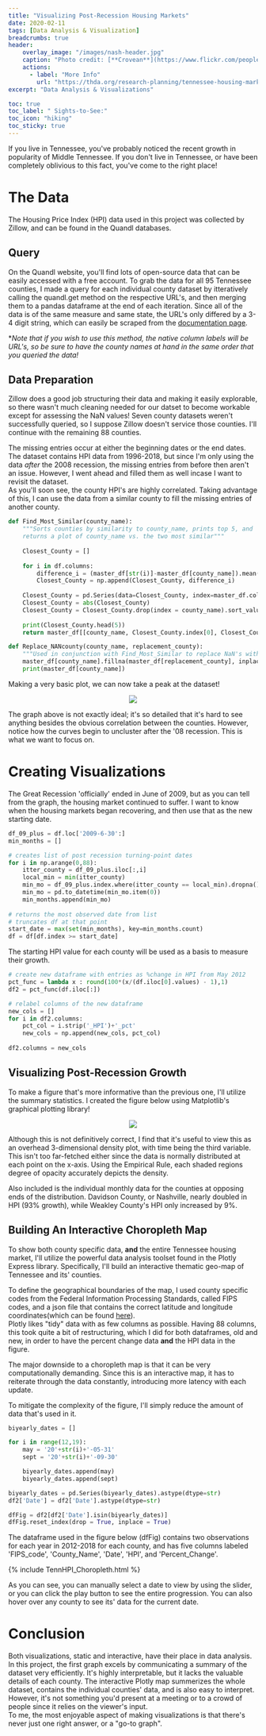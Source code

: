 ```yaml
---
title: "Visualizing Post-Recession Housing Markets"
date: 2020-02-11
tags: [Data Analysis & Visualization]
breadcrumbs: true
header:
    overlay_image: "/images/nash-header.jpg"
    caption: "Photo credit: [**Crovean**](https://www.flickr.com/people/crovean/)"
    actions:
      - label: "More Info"
        url: "https://thda.org/research-planning/tennessee-housing-market"
excerpt: "Data Analysis & Visualizations"

toc: true
toc_label: " Sights-to-See:"
toc_icon: "hiking"
toc_sticky: true
---
```


If you live in Tennessee, you've probably noticed the recent growth in popularity of Middle Tennessee. If you don't live in Tennessee, or have been completely oblivious to this fact, you've come to the right place!
  
# The Data
The Housing Price Index (HPI) data used in this project was collected by Zillow, and can be found in the Quandl databases.  

## Query
On the Quandl website, you'll find lots of open-source data that can be easily accessed with a free account. To grab the data for all 95 Tennessee counties, I made a query for each individual county dataset by itteratively calling the quandl.get method on the respective URL's, and then merging them to a pandas dataframe at the end of each iteration. Since all of the data is of the same measure and same state, the URL's only differed by a 3-4 digit string, which can easily be scraped from the [documentation page](https://www.quandl.com/data/ZILLOW-Zillow-Real-Estate-Research/documentation).  
  
**Note that if you wish to use this method, the native column labels will be URL's, so be sure to have the county names at hand in the same order that you queried the data!*  
  
## Data Preparation
Zillow does a good job structuring their data and making it easily explorable, so there wasn't much cleaning needed for our datset to become workable except for assessing the NaN values! Seven county datasets weren't successfully queried, so I suppose Zillow doesn't service those counties. I'll continue with the remaining 88 counties.
  
The missing entries occur at either the beginning dates or the end dates. The dataset contains HPI data from 1996-2018, but since I'm only using the data *after* the 2008 recession, the missing entries from before then aren't an issue. However, I went ahead and filled them as well incase I want to revisit the dataset.  
As you'll soon see, the county HPI's are highly correlated. Taking advantage of this, I can use the data from a similar county to fill the missing entries of another county.


```python
def Find_Most_Similar(county_name):
    """Sorts counties by similarity to county_name, prints top 5, and 
    returns a plot of county_name vs. the two most similar"""
    
    Closest_County = []
    
    for i in df.columns:
        difference_i = (master_df[str(i)]-master_df[county_name]).mean(0)
        Closest_County = np.append(Closest_County, difference_i)
    
    Closest_County = pd.Series(data=Closest_County, index=master_df.columns.transpose())
    Closest_County = abs(Closest_County)
    Closest_County = Closest_County.drop(index = county_name).sort_values()
    
    print(Closest_County.head(5))
    return master_df[[county_name, Closest_County.index[0], Closest_County.index[1]]].plot()

def Replace_NANcounty(county_name, replacement_county):
    """Used in conjunction with Find_Most_Similar to replace NaN's with best fit"""
    master_df[county_name].fillna(master_df[replacement_county], inplace=True)
    print(master_df[county_name])
```

  
Making a very basic plot, we can now take a peak at the dataset!  

<p align="center">
  <img src="/images/HPI_imgs/HPI_linegraph.png">
</p>

The graph above is not exactly ideal; it's so detailed that it's hard to see anything besides the obvious correlation between the counties. However, notice how the curves begin to uncluster after the '08 recession. This is what we want to focus on.

# Creating Visualizations
The Great Recession 'officially' ended in June of 2009, but as you can tell from the graph, the housing market continued to suffer. I want to know when the housing markets began recovering, and then use that as the new starting date.


```python
df_09_plus = df.loc['2009-6-30':]
min_months = []

# creates list of post recession turning-point dates
for i in np.arange(0,88):
    itter_county = df_09_plus.iloc[:,i]
    local_min = min(itter_county)
    min_mo = df_09_plus.index.where(itter_county == local_min).dropna().values
    min_mo = pd.to_datetime(min_mo.item(0))
    min_months.append(min_mo)
    
# returns the most observed date from list 
# truncates df at that point
start_date = max(set(min_months), key=min_months.count)
df = df[df.index >= start_date]
```

The starting HPI value for each county will be used as a basis to measure their growth.

```python
# create new dataframe with entries as %change in HPI from May 2012
pct_func = lambda x : round(100*(x/(df.iloc[0].values) - 1),1)
df2 = pct_func(df.iloc[:])

# relabel columns of the new dataframe
new_cols = []
for i in df2.columns:
    pct_col = i.strip('_HPI')+'_pct'
    new_cols = np.append(new_cols, pct_col)
    
df2.columns = new_cols
```
## Visualizing Post-Recession Growth
To make a figure that's more informative than the previous one, I'll utilize the summary statistics. I created the figure below using Matplotlib's graphical plotting library!


<p align="center">
  <img src="/images/HPI_imgs/HPI_Matplotlib_plot.png">
</p>

Although this is not definitively correct, I find that it's useful to view this as an overhead 3-dimensional density plot, with time being the third variable.  
This isn't too far-fetched either since the data is normally distributed at each point on the x-axis. Using the Empirical Rule, each shaded regions degree of opacity accurately depicts the density.  
  
Also included is the individual monthly data for the counties at opposing ends of the distribution. Davidson County, or Nashville, nearly doubled in HPI (93% growth), while Weakley County's HPI only increased by 9%.  

## Building An Interactive Choropleth Map
To show both county specific data, **and** the entire Tennessee housing market, I'll utilize the powerful data analysis toolset found in the Plotly Express library. Specifically, I'll build an interactive thematic geo-map of Tennessee and its' counties.  
  
To define the geographical boundaries of the map, I used county specific codes from the Federal Information Processing Standards, called FIPS codes, and a json file that contains the correct latitude and longitude coordinates(which can be found [here](https://raw.githubusercontent.com/plotly/datasets/master/geojson-counties-fips.json)).  
Plotly likes "tidy" data with as few columns as possible. Having 88 columns, this took quite a bit of restructuring, which I did for both dataframes, old and new, in order to have the percent change data **and** the HPI data in the figure.  
  
The major downside to a choropleth map is that it can be very computationally demanding. Since this is an interactive map, it has to reiterate through the data constantly, introducing more latency with each update.  
  
To mitigate the complexity of the figure, I'll simply reduce the amount of data that's used in it.


```python
biyearly_dates = []

for i in range(12,19):
    may = '20'+str(i)+'-05-31'
    sept = '20'+str(i)+'-09-30'

    biyearly_dates.append(may)
    biyearly_dates.append(sept)

biyearly_dates = pd.Series(biyearly_dates).astype(dtype=str)
df2['Date'] = df2['Date'].astype(dtype=str)

dfFig = df2[df2['Date'].isin(biyearly_dates)]
dfFig.reset_index(drop = True, inplace = True)
```

The dataframe used in the figure below (dfFig) contains two observations for each year in 2012-2018 for each county, and has five columns labeled 'FIPS_code', 'County_Name', 'Date', 'HPI', and 'Percent_Change'.

  
{% include TennHPI_Choropleth.html %}
 
As you can see, you can manually select a date to view by using the slider, or you can click the play button to see the entire progression. You can also hover over any county to see its' data for the current date.

# Conclusion
Both visualizations, static and interactive, have their place in data analysis. In this project, the first graph excels by communicating a summary of the dataset very efficiently. It's highly interpretable, but it lacks the valuable details of each county. The interactive Plotly map summerizes the whole dataset, contains the individual counties' data, and is also easy to interpret. However, it's not something you'd present at a meeting or to a crowd of people since it relies on the viewer's input.  
To me, the most enjoyable aspect of making visualizations is that there's never just one right answer, or a "go-to graph".

